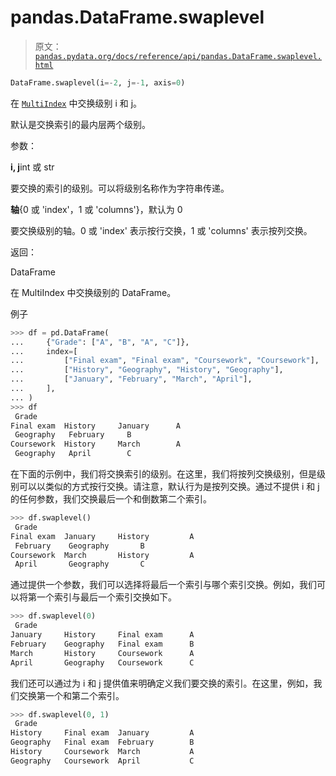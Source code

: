 # pandas.DataFrame.swaplevel

> 原文：[`pandas.pydata.org/docs/reference/api/pandas.DataFrame.swaplevel.html`](https://pandas.pydata.org/docs/reference/api/pandas.DataFrame.swaplevel.html)

```py
DataFrame.swaplevel(i=-2, j=-1, axis=0)
```

在 [`MultiIndex`](https://pandas.pydata.org/docs/reference/api/pandas.MultiIndex.html#pandas.MultiIndex "pandas.MultiIndex") 中交换级别 i 和 j。

默认是交换索引的最内层两个级别。

参数：

**i, j**int 或 str

要交换的索引的级别。可以将级别名称作为字符串传递。

**轴**{0 或 'index'，1 或 'columns'}，默认为 0

要交换级别的轴。0 或 'index' 表示按行交换，1 或 'columns' 表示按列交换。

返回：

DataFrame

在 MultiIndex 中交换级别的 DataFrame。

例子

```py
>>> df = pd.DataFrame(
...     {"Grade": ["A", "B", "A", "C"]},
...     index=[
...         ["Final exam", "Final exam", "Coursework", "Coursework"],
...         ["History", "Geography", "History", "Geography"],
...         ["January", "February", "March", "April"],
...     ],
... )
>>> df
 Grade
Final exam  History     January      A
 Geography   February     B
Coursework  History     March        A
 Geography   April        C 
```

在下面的示例中，我们将交换索引的级别。在这里，我们将按列交换级别，但是级别可以以类似的方式按行交换。请注意，默认行为是按列交换。通过不提供 i 和 j 的任何参数，我们交换最后一个和倒数第二个索引。

```py
>>> df.swaplevel()
 Grade
Final exam  January     History         A
 February    Geography       B
Coursework  March       History         A
 April       Geography       C 
```

通过提供一个参数，我们可以选择将最后一个索引与哪个索引交换。例如，我们可以将第一个索引与最后一个索引交换如下。

```py
>>> df.swaplevel(0)
 Grade
January     History     Final exam      A
February    Geography   Final exam      B
March       History     Coursework      A
April       Geography   Coursework      C 
```

我们还可以通过为 i 和 j 提供值来明确定义我们要交换的索引。在这里，例如，我们交换第一个和第二个索引。

```py
>>> df.swaplevel(0, 1)
 Grade
History     Final exam  January         A
Geography   Final exam  February        B
History     Coursework  March           A
Geography   Coursework  April           C 
```
